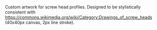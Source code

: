 Custom artwork for screw head profiles. Designed to be stylistically consistent with https://commons.wikimedia.org/wiki/Category:Drawings_of_screw_heads (40x40px canvas, 2px line stroke).